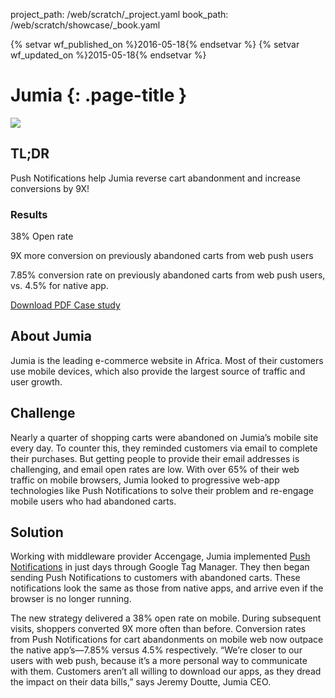 project_path: /web/scratch/_project.yaml
book_path: /web/scratch/showcase/_book.yaml


{% setvar wf_published_on %}2016-05-18{% endsetvar %}
{% setvar wf_updated_on %}2015-05-18{% endsetvar %}

<link rel="stylesheet" type="text/css" href="/web/scratch/showcase/showcase.css">

# Jumia {: .page-title }

<img src="/web/showcase/case-study/images/net-a-porter/net-a-porter-device.png" class="attempt-right">

## TL;DR

Push Notifications help Jumia reverse cart abandonment and increase
conversions by 9X!

### Results

<span class="compare-yes"></span> 38% Open rate

<span class="compare-yes"></span> 9X more conversion on previously abandoned carts from web push users

<span class="compare-yes"></span>7.85% conversion rate on previously abandoned carts from web push users, vs. 4.5% for native app.

<a class="button button-primary" href="#">
  Download PDF Case study
</a>

## About Jumia

Jumia is the leading e-commerce website in Africa. Most of their customers use
mobile devices, which also provide the largest source of traffic and user growth.

## Challenge

Nearly a quarter of shopping carts were abandoned on Jumia’s mobile site
every day. To counter this, they reminded customers via email to complete
their purchases. But getting people to provide their email addresses is
challenging, and email open rates are low. With over 65% of their web traffic
on mobile browsers, Jumia looked to progressive web-app technologies like
Push Notifications to solve their problem and re-engage mobile users who
had abandoned carts.

## Solution

Working with middleware provider Accengage, Jumia implemented [Push
Notifications](/web/fundamentals/getting-started/push-notifications/) in just
days through Google Tag Manager. They then began sending Push Notifications to
customers with abandoned carts. These notifications look the same as those
from native apps, and arrive even if the browser is no longer running.

The new strategy delivered a 38% open rate on mobile. During subsequent
visits, shoppers converted 9X more often than before. Conversion rates from
Push Notifications for cart abandonments on mobile web now outpace the
native app’s—7.85% versus 4.5% respectively. “We’re closer to our users with
web push, because it’s a more personal way to communicate with them.
Customers aren’t all willing to download our apps, as they dread the impact
on their data bills,” says Jeremy Doutte, Jumia CEO.
